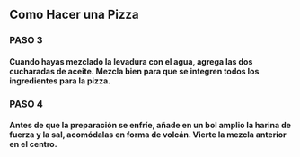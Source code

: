 ## Como Hacer una Pizza

### PASO 3

#### Cuando hayas mezclado la levadura con el agua, agrega las dos cucharadas de aceite. Mezcla bien para que se integren todos los ingredientes para la pizza.

### PASO 4

#### Antes de que la preparación se enfríe, añade en un bol amplio la harina de fuerza y la sal, acomódalas en forma de volcán. Vierte la mezcla anterior en el centro.